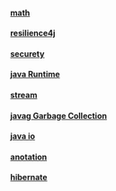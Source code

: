 #### [math](./math.md)

#### [resilience4j](./resilience4j.md)

#### [securety](./securety.md)

#### [java Runtime](./java_runtime.md)

#### [stream](./steam.md)

#### [javag Garbage Collection](java_Garbage-Collection.md)

#### [java io](java-id.md)

#### [anotation](anotation.md)
#### [hibernate](./hebernate/_hebernate-list.md)
